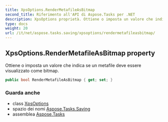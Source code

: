 ```yaml
---
title: XpsOptions.RenderMetafileAsBitmap
second_title: Riferimento all'API di Aspose.Tasks per .NET
description: XpsOptions proprietà. Ottiene o imposta un valore che indica se un metafile deve essere visualizzato come bitmap.
type: docs
weight: 20
url: /it/net/aspose.tasks.saving/xpsoptions/rendermetafileasbitmap/
---
```

## XpsOptions.RenderMetafileAsBitmap property

Ottiene o imposta un valore che indica se un metafile deve essere visualizzato come bitmap.

```csharp
public bool RenderMetafileAsBitmap { get; set; }
```

### Guarda anche

* class [XpsOptions](../)
* spazio dei nomi [Aspose.Tasks.Saving](../../xpsoptions/)
* assemblea [Aspose.Tasks](../../../)


